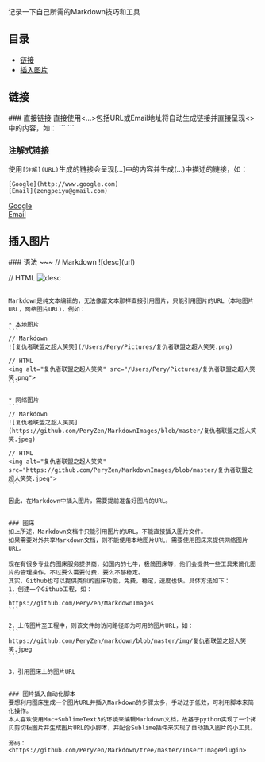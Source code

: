 记录一下自己所需的Markdown技巧和工具

## 目录
- [链接](#9)
- [插入图片](#10)

<h2 id="9">链接</h2>
### 直接链接
直接使用<...>包括URL或Email地址将自动生成链接并直接呈现<>中的内容，如：
```
<http://www.google.com>
<zengpeiyu@gmail.com>
```
<http://www.google.com>  
<zengpeiyu@gmail.com>

### 注解式链接
使用```[注解](URL)```生成的链接会呈现[...]中的内容并生成(...)中描述的链接，如：
```
[Google](http://www.google.com)
[Email](zengpeiyu@gmail.com)
```
[Google](http://www.google.com)  
[Email](zengpeiyu@gmail.com)

<h2 id="10">插入图片</h2>
### 语法    
~~~
// Markdown
![desc](url)

// HTML
<img alt="desc" src="url">
~~~

Markdown是纯文本编辑的，无法像富文本那样直接引用图片，只能引用图片的URL（本地图片URL，网络图片URL），例如：  

* 本地图片    
```
// Markdown
![复仇者联盟之超人笑笑](/Users/Pery/Pictures/复仇者联盟之超人笑笑.png)

// HTML
<img alt="复仇者联盟之超人笑笑" src="/Users/Pery/Pictures/复仇者联盟之超人笑笑.png">
```

* 网络图片    
```
// Markdown
![复仇者联盟之超人笑笑](https://github.com/PeryZen/MarkdownImages/blob/master/复仇者联盟之超人笑笑.jpeg)

// HTML
<img alt="复仇者联盟之超人笑笑" src="https://github.com/PeryZen/MarkdownImages/blob/master/复仇者联盟之超人笑笑.jpeg">
```

因此，在Markdown中插入图片，需要提前准备好图片的URL。


### 图床
如上所述，Markdown文档中只能引用图片的URL，不能直接插入图片文件。
如果需要对外共享Markdown文档，则不能使用本地图片URL，需要使用图床来提供网络图片URL。

现在有很多专业的图床服务提供商，如国内的七牛，极简图床等，他们会提供一些工具来简化图片的管理操作，不过要么需要付费，要么不够稳定。
其实，Github也可以提供类似的图床功能，免费，稳定，速度也快。具体方法如下：  
1，创建一个Github工程，如：    
```
https://github.com/PeryZen/MarkdownImages
```

2，上传图片至工程中，则该文件的访问路径即为可用的图片URL，如：    
```
https://github.com/PeryZen/markdown/blob/master/img/复仇者联盟之超人笑笑.jpeg
```

3，引用图床上的图片URL


### 图片插入自动化脚本
要想利用图床生成一个图片URL并插入Markdown的步骤太多，手动过于低效，可利用脚本来简化操作。  
本人喜欢使用Mac+SublimeText3的环境来编辑Markdown文档，故基于python实现了一个拷贝剪切板图片并生成图片URL的小脚本，并配合Sublime插件来实现了自动插入图片的小工具。

源码：<https://github.com/PeryZen/Markdown/tree/master/InsertImagePlugin>  


